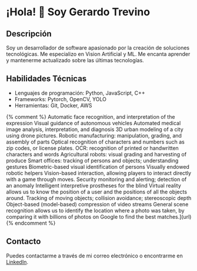 # ¡Hola! 👋 Soy Gerardo Trevino

## Descripción
Soy un desarrollador de software apasionado por la creación de soluciones tecnológicas. Me especializo en Vision Artificial y ML. Me encanta aprender y mantenerme actualizado sobre las últimas tecnologías.

## Habilidades Técnicas
- Lenguajes de programación: Python, JavaScript, C++
- Frameworks: Pytorch, OpenCV, YOLO
- Herramientas: Git, Docker, AWS

{% comment %} 
Automatic face recognition, and interpretation of the expression
Visual guidance of autonomous vehicles
Automated medical image analysis, interpretation, and diagnosis
3D urban modeling of a city using drone pictures.
Robotic manufacturing: manipulation, grading, and assembly of parts
Optical recognition of characters and numbers such as zip codes, or license plates.
OCR: recognition of printed or handwritten characters and words
Agricultural robots: visual grading and harvesting of produce
Smart offices: tracking of persons and objects; understanding gestures
Biometric-based visual identification of persons
Visually endowed robotic helpers
Vision-based interaction, allowing players to interact directly with a game through moves.
Security monitoring and alerting; detection of an anomaly
Intelligent interpretive prostheses for the blind
Virtual reality allows us to know the position of a user and the positions of all the objects around.
Tracking of moving objects; collision avoidance; stereoscopic depth
Object-based (model-based) compression of video streams
General scene recognition allows us to identify the location where a photo was taken, by comparing it with billions of photos on Google to find the best matches.](url)
{% endcomment %}


## Contacto
Puedes contactarme a través de mi correo electrónico o encontrarme en [LinkedIn](enlace-a-tu-perfil-linkedin).
